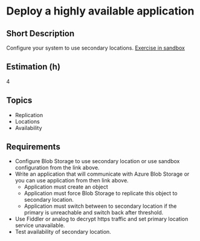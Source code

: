 # Deploy a highly available application

## Short Description

Configure your system to use secondary locations.
[Exercise in sandbox](https://learn.microsoft.com/en-us/training/modules/ha-application-storage-with-grs/5-exercise-deploy-ha-application)

## Estimation (h)

4

## Topics

* Replication
* Locations
* Availability

## Requirements

* Configure Blob Storage to use secondary location or use sandbox configuration from the link above.
* Write an application that will communicate with Azure Blob Storage or you can use application from then link above.
  * Application must create an object
  * Application must force Blob Storage to replicate this object to secondary location.
  * Application must switch between to secondary location if the primary is unreachable and switch back after threshold.
* Use Fiddler or analog to decrypt https traffic and set primary location service unavailable.
* Test availability of secondary location.
